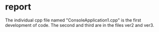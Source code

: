 # report
The individual cpp file named "ConsoleApplication1.cpp" is the first development of code.
The second and third are in the files ver2 and ver3.
